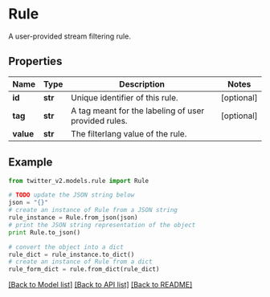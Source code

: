 # Rule

A user-provided stream filtering rule.

## Properties
Name | Type | Description | Notes
------------ | ------------- | ------------- | -------------
**id** | **str** | Unique identifier of this rule. | [optional] 
**tag** | **str** | A tag meant for the labeling of user provided rules. | [optional] 
**value** | **str** | The filterlang value of the rule. | 

## Example

```python
from twitter_v2.models.rule import Rule

# TODO update the JSON string below
json = "{}"
# create an instance of Rule from a JSON string
rule_instance = Rule.from_json(json)
# print the JSON string representation of the object
print Rule.to_json()

# convert the object into a dict
rule_dict = rule_instance.to_dict()
# create an instance of Rule from a dict
rule_form_dict = rule.from_dict(rule_dict)
```
[[Back to Model list]](../README.md#documentation-for-models) [[Back to API list]](../README.md#documentation-for-api-endpoints) [[Back to README]](../README.md)


